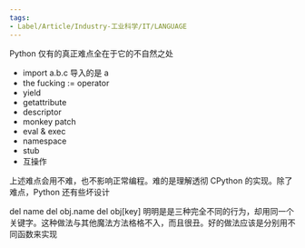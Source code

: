 ```yaml
---
tags:
- Label/Article/Industry-工业科学/IT/LANGUAGE
---
```


Python 仅有的真正难点全在于它的不自然之处

* import a.b.c 导入的是 a
* the fucking := operator
* yield
* getattribute
* descriptor
* monkey patch
* eval & exec
* namespace
* stub
* 互操作

上述难点会用不难，也不影响正常编程。难的是理解透彻 CPython 的实现。除了难点，Python 还有些坏设计

del name
del obj.name
del obj[key]
明明是是三种完全不同的行为，却用同一个关键字。这种做法与其他魔法方法格格不入，而且很丑。好的做法应该是分别用不同函数来实现